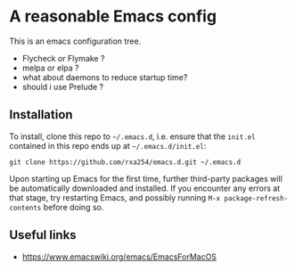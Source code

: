 # A reasonable Emacs config

This is an emacs configuration tree.

* Flycheck or Flymake ?
* melpa or elpa ?
* what about daemons to reduce startup time?
* should i use Prelude ?


## Installation

To install, clone this repo to `~/.emacs.d`, i.e. ensure that the
`init.el` contained in this repo ends up at `~/.emacs.d/init.el`:

```
git clone https://github.com/rxa254/emacs.d.git ~/.emacs.d
```

Upon starting up Emacs for the first time, further third-party
packages will be automatically downloaded and installed. If you
encounter any errors at that stage, try restarting Emacs, and possibly
running `M-x package-refresh-contents` before doing so.


## Useful links
* https://www.emacswiki.org/emacs/EmacsForMacOS
